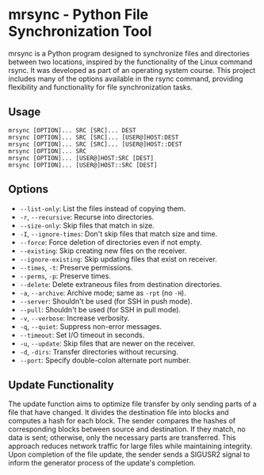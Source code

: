 # mrsync - Python File Synchronization Tool

mrsync is a Python program designed to synchronize files and directories between two locations, inspired by the functionality of the Linux command rsync. It was developed as part of an operating system course. This project includes many of the options available in the rsync command, providing flexibility and functionality for file synchronization tasks.

## Usage
```
mrsync [OPTION]... SRC [SRC]... DEST
mrsync [OPTION]... SRC [SRC]... [USER@]HOST:DEST
mrsync [OPTION]... SRC [SRC]... [USER@]HOST::DEST
mrsync [OPTION]... SRC
mrsync [OPTION]... [USER@]HOST:SRC [DEST]
mrsync [OPTION]... [USER@]HOST::SRC [DEST]
```

## Options
- `--list-only`: List the files instead of copying them.
- `-r`, `--recursive`: Recurse into directories.
- `--size-only`: Skip files that match in size.
- `-I`, `--ignore-times`: Don't skip files that match size and time.
- `--force`: Force deletion of directories even if not empty.
- `--existing`: Skip creating new files on the receiver.
- `--ignore-existing`: Skip updating files that exist on receiver.
- `--times`, `-t`: Preserve permissions.
- `--perms`, `-p`: Preserve times.
- `--delete`: Delete extraneous files from destination directories.
- `-a`, `--archive`: Archive mode; same as `-rpt` (no `-H`).
- `--server`: Shouldn't be used (for SSH in push mode).
- `--pull`: Shouldn't be used (for SSH in pull mode).
- `-v`, `--verbose`: Increase verbosity.
- `-q`, `--quiet`: Suppress non-error messages.
- `--timeout`: Set I/O timeout in seconds.
- `-u`, `--update`: Skip files that are newer on the receiver.
- `-d`, `-dirs`: Transfer directories without recursing.
- `--port`: Specify double-colon alternate port number.

## Update Functionality
The update function aims to optimize file transfer by only sending parts of a file that have changed. It divides the destination file into blocks and computes a hash for each block. The sender compares the hashes of corresponding blocks between source and destination. If they match, no data is sent; otherwise, only the necessary parts are transferred. This approach reduces network traffic for large files while maintaining integrity. Upon completion of the file update, the sender sends a SIGUSR2 signal to inform the generator process of the update's completion.
